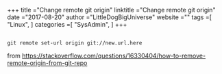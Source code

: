 +++ 
title ="Change remote git origin" 
linktitle ="Change remote git origin" 
date ="2017-08-20" 
author ="LittleDogBigUniverse"
website ="" 
tags =[ "Linux",  ] 
categories =[ "SysAdmin",  ] 
+++ 


```less

git remote set-url origin git://new.url.here

```

from https://stackoverflow.com/questions/16330404/how-to-remove-remote-origin-from-git-repo 

